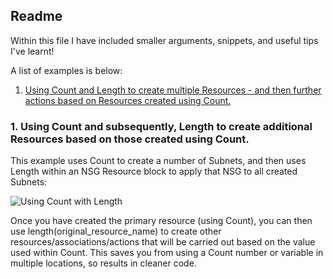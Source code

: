 ## Readme

Within this file I have included smaller arguments, snippets, and useful tips I've learnt!

A list of examples is below:

1. [Using Count and Length to create multiple Resources - and then further actions based on Resources created using Count. ](https://github.com/jakewalsh90/Terraform-Azure/tree/main/Useful-Tips#1-using-count-and-subsequently-length-to-create-additional-resources-based-on-those-created-using-count)

### 1. Using Count and subsequently, Length to create additional Resources based on those created using Count.

This example uses Count to create a number of Subnets, and then uses Length within an NSG Resource block to apply that NSG to all created Subnets:

![Using Count with Length](https://raw.githubusercontent.com/jakewalsh90/Terraform-Azure/main/Useful-Tips/images/CountLength.png)

Once you have created the primary resource (using Count), you can then use length(original_resource_name) to create other resources/associations/actions that will be carried out based on the value used within Count. This saves you from using a Count number or variable in multiple locations, so results in cleaner code. 
